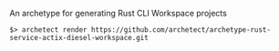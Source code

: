An archetype for generating Rust CLI Workspace projects

    $> archetect render https://github.com/archetect/archetype-rust-service-actix-diesel-workspace.git
